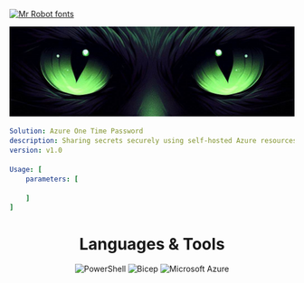 [![Mr Robot fonts](https://see.fontimg.com/api/renderfont4/g123/eyJyIjoiZnMiLCJoIjoxMjUsInciOjE1MDAsImZzIjo4MywiZmdjIjoiI0VGMDkwOSIsImJnYyI6IiMxMTAwMDAiLCJ0IjoxfQ/QSBaIFUgUiBFIC0gTyBUIFA=/mrrobot.png)](https://www.fontspace.com/category/mr-robot)

![logo](https://github.com/azurekid/blackcat/raw/main/.github/media/cateye.png?raw=true)


```yml
Solution: Azure One Time Password
description: Sharing secrets securely using self-hosted Azure resources
version: v1.0

Usage: [
    parameters: [

    ]
]
```
<div align="center">
  
Languages & Tools
=================

<img width="50" src="https://cdn.jsdelivr.net/gh/devicons/devicon@latest/icons/powershell/powershell-original.svg" alt="PowerShell" title=PowerShell />
<img width="50" src="https://github.com/azurekid/azurekid/assets/40334679/3a926cf3-5a4b-45f7-b24d-affe9b283e63" alt="Bicep" title=Bicep />
<img width="50" src="https://user-images.githubusercontent.com/25181517/183911544-95ad6ba7-09bf-4040-ac44-0adafedb9616.png" alt="Microsoft Azure" title="Microsoft Azure"/>
<br>
<br>
